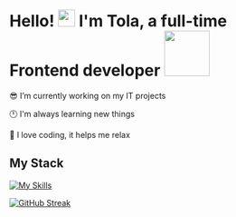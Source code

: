 # <div>Hello! <img src="https://emojis.slackmojis.com/emojis/images/1531849430/4246/blob-sunglasses.gif?1531849430" width="30"/> I'm Tola, a full-time Frontend developer <img src="https://media.giphy.com/media/WUlplcMpOCEmTGBtBW/giphy.gif" width="80">


😎 I’m currently working on my IT projects

🕛 I'm always learning new things

🌲 I love coding, it helps me relax
</div>  

## <div>My Stack</div>

[![My Skills](https://skillicons.dev/icons?i=html,css,scss,js,react,tailwind,next,gulp,figma,git,npm,netlify,vercel,wordpress,phpstorm,postman,vscode,docker,windows&)](https://skillicons.dev)

[![GitHub Streak](http://github-readme-streak-stats.herokuapp.com?user=tagtwp&theme=transparent&hide_border=true)](https://git.io/streak-stats)


